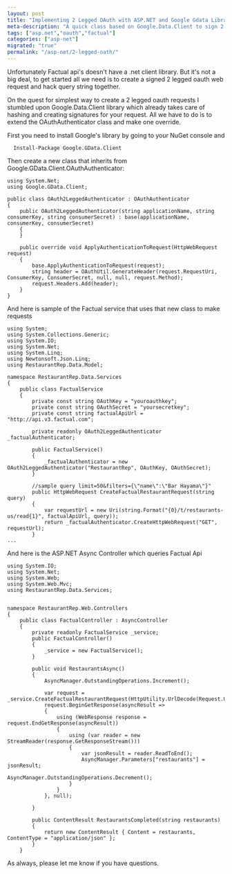 ```yaml
---
layout: post
title: "Implementing 2 Legged OAuth with ASP.NET and Google Gdata Library"
meta-description: "A quick class based on Google.Data.Client to sign 2 legged oauth requests."
tags: ["asp.net","oauth","factual"]
categories: ["asp-net"]
migrated: "true"
permalink: "/asp-net/2-legged-oath/"
---
```

Unfortunately Factual api's doesn't have a .net client library. But it's not a big deal, to get started all we need is to create a signed 2 legged oauth web request and hack query string together.

On the quest for simplest way to create a 2 legged oauth requests I stumbled upon
Google.Data.Client library which already takes care of hashing and creating signatures for your request. All we have to do is to extend the OAuthAuthenticator class and make one override.

First you need to install Google's library by going to your NuGet console and 

      Install-Package Google.GData.Client

Then create a new class that inherits from Google.GData.Client.OAuthAuthenticator:

    using System.Net;
    using Google.GData.Client;

    public class OAuth2LeggedAuthenticator : OAuthAuthenticator
    {
        public OAuth2LeggedAuthenticator(string applicationName, string consumerKey, string consumerSecret) : base(applicationName, consumerKey, consumerSecret)
        {
        }

        public override void ApplyAuthenticationToRequest(HttpWebRequest request)
        {
            base.ApplyAuthenticationToRequest(request);
            string header = OAuthUtil.GenerateHeader(request.RequestUri, ConsumerKey, ConsumerSecret, null, null, request.Method);
            request.Headers.Add(header);
        }
    }

And here is sample of the Factual service that uses that new class to make requests

    using System;
    using System.Collections.Generic;
    using System.IO;
    using System.Net;
    using System.Linq;
    using Newtonsoft.Json.Linq;
    using RestaurantRep.Data.Model;
    
    namespace RestaurantRep.Data.Services
    {
        public class FactualService
        {
            private const string OAuthKey = "youroauthkey";
            private const string OAuthSecret = "yoursecretkey";
            private const string factualApiUrl = "http://api.v3.factual.com";
    
            private readonly OAuth2LeggedAuthenticator _factualAuthenticator; 
    
            public FactualService()
            {
                _factualAuthenticator = new OAuth2LeggedAuthenticator("RestaurantRep", OAuthKey, OAuthSecret);
            }
    
            //sample query limit=50&filters={\"name\":\"Bar Hayama\"}"
            public HttpWebRequest CreateFactualRestaurantRequest(string query)
            {
                var requestUrl = new Uri(string.Format("{0}/t/restaurants-us/read{1}", factualApiUrl, query));
                return _factualAuthenticator.CreateHttpWebRequest("GET", requestUrl);
            } 
    ...

And here is the ASP.NET Async Controller which queries Factual Api

    using System.IO;
    using System.Net;
    using System.Web;
    using System.Web.Mvc;
    using RestaurantRep.Data.Services;
    
    
    namespace RestaurantRep.Web.Controllers
    {
        public class FactualController : AsyncController
        {
            private readonly FactualService _service;
            public FactualController()
            {
                _service = new FactualService();
            }
    
            public void RestaurantsAsync()
            {
                AsyncManager.OutstandingOperations.Increment();
    
                var request = _service.CreateFactualRestaurantRequest(HttpUtility.UrlDecode(Request.Url.Query));
                request.BeginGetResponse(asyncResult =>
                {
                    using (WebResponse response = request.EndGetResponse(asyncResult))
                    {
                        using (var reader = new StreamReader(response.GetResponseStream()))
                        {
                            var jsonResult = reader.ReadToEnd();
                            AsyncManager.Parameters["restaurants"] = jsonResult;
                            AsyncManager.OutstandingOperations.Decrement();
                        }
                    }
                }, null);
                
            }
    
            public ContentResult RestaurantsCompleted(string restaurants)
            {
                return new ContentResult { Content = restaurants, ContentType = "application/json" };
            }
        }

As always, please let me know if you have questions.